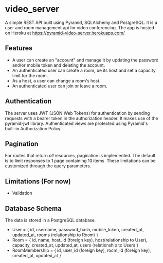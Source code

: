 # video_server
A simple REST API built using Pyramid, SQLAlchemy and PostgreSQL. It is a user and room management api for video conferencing.
The app is hosted on Heroku at https://pyramid-video-server.herokuapp.com/


## Features
- A user can create an "account" and manage it by updating the password and/or mobile token and deleting the account.
- An authenticated user can create a room, be its host and set a capacity limit for the room.
- As a host, a user can change a room's host.
- An authenticated user can join or leave a room.


## Authentication
The server uses JWT (JSON Web Tokens) for authentication by sending requests with a bearer token in the authorization header. It makes use of the pyramid-jwt library. Authenticated views are protected using Pyramid's built-in Authorization Policy.


## Pagination
For routes that return *all* resources, pagination is implemented. The default is to limit responses to 1 page containing 10 items. These limitations can be customized through the query parameters.


## Limitations (For now)
- Validation


## Database Schema
The data is stored in a PostgreSQL database.

- User = { id, username, password_hash, mobile_token, created_at, updated_at, rooms (relationship to Room) }
- Room = { id, name, host_id (foreign key), host(relationship to User), capacity, created_at, updated_at, users (relationship to Users }
- RoomMembership = { id, user_id (foreign key), room_id (foreign key), created_at, updated_at }